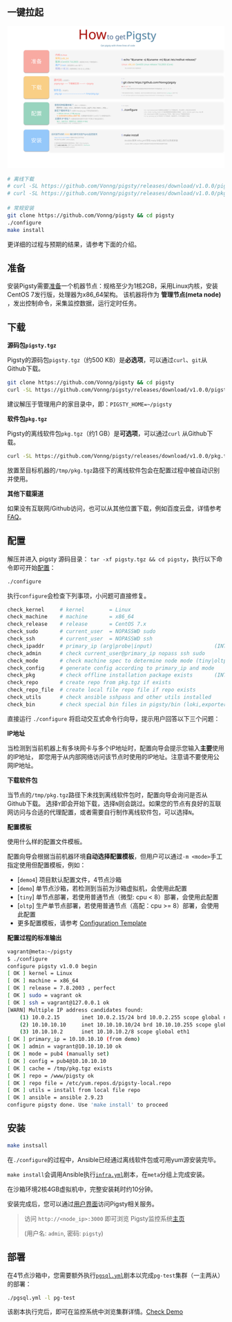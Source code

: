 
## 一键拉起

![](../_media/how-zh.svg)

```bash
# 离线下载
# curl -SL https://github.com/Vonng/pigsty/releases/download/v1.0.0/pigsty.tgz -o ~/pigsty.tgz  
# curl -SL https://github.com/Vonng/pigsty/releases/download/v1.0.0/pkg.tgz    -o /tmp/pkg.tgz

# 常规安装
git clone https://github.com/Vonng/pigsty && cd pigsty
./configure
make install
```

更详细的过程与预期的结果，请参考下面的介绍。


## 准备

安装Pigsty需要[准备](t-prepare)一个机器节点：规格至少为1核2GB，采用Linux内核，安装CentOS 7发行版，处理器为x86_64架构。
该机器将作为 **管理节点(meta node)** ，发出控制命令，采集监控数据，运行定时任务。

## 下载

**源码包`pigsty.tgz`**

Pigsty的源码包`pigsty.tgz`（约500 KB）是**必选项**，可以通过`curl`、`git`从Github下载。

```bash
git clone https://github.com/Vonng/pigsty && cd pigsty
curl -SL https://github.com/Vonng/pigsty/releases/download/v1.0.0/pigsty.tgz -o ~/pigsty.tgz
```

建议解压于管理用户的家目录中，即：`PIGSTY_HOME=~/pigsty`

**软件包`pkg.tgz`**

Pigsty的离线软件包`pkg.tgz`（约1 GB）是**可选项**，可以通过`curl` 从Github下载。

```bash
curl -SL https://github.com/Vonng/pigsty/releases/download/v1.0.0/pkg.tgz    -o /tmp/pkg.tgz
```

放置至目标机器的`/tmp/pkg.tgz`路径下的离线软件包会在配置过程中被自动识别并使用。


**其他下载渠道**

如果没有互联网/Github访问，也可以从其他位置下载，例如百度云盘，详情参考[FAQ](s-faq.md)。



## 配置

解压并进入 pigsty 源码目录： `tar -xf pigsty.tgz && cd pigsty`，执行以下命令即可开始[配置](v-config)：

```bash
./configure
```

执行`configure`会检查下列事项，小问题可直接修复。

```bash
check_kernel     # kernel        = Linux
check_machine    # machine       = x86_64
check_release    # release       = CentOS 7.x
check_sudo       # current_user  = NOPASSWD sudo
check_ssh        # current_user  = NOPASSWD ssh
check_ipaddr     # primary_ip (arg|probe|input)                    (INTERACTIVE: ask for ip)
check_admin      # check current_user@primary_ip nopass ssh sudo
check_mode       # check machine spec to determine node mode (tiny|oltp|olap|crit)
check_config     # generate config according to primary_ip and mode
check_pkg        # check offline installation package exists       (INTERACTIVE: ask for download)
check_repo       # create repo from pkg.tgz if exists
check_repo_file  # create local file repo file if repo exists
check_utils      # check ansible sshpass and other utils installed
check_bin        # check special bin files in pigsty/bin (loki,exporter) (require utils installed)
```

直接运行 `./configure` 将启动交互式命令行向导，提示用户回答以下三个问题：


**IP地址**

当检测到当前机器上有多块网卡与多个IP地址时，配置向导会提示您输入**主要**使用的IP地址，
即您用于从内部网络访问该节点时使用的IP地址。注意请不要使用公网IP地址。

**下载软件包**

当节点的`/tmp/pkg.tgz`路径下未找到离线软件包时，配置向导会询问是否从Github下载。 
选择`Y`即会开始下载，选择`N`则会跳过。如果您的节点有良好的互联网访问与合适的代理配置，或者需要自行制作离线软件包，可以选择`N`。

**配置模板**

使用什么样的配置文件模板。

配置向导会根据当前机器环境**自动选择配置模板**，但用户可以通过`-m <mode>`手工指定使用但配置模板，例如：

* [`demo4`]  项目默认配置文件，4节点沙箱
* [`demo`]   单节点沙箱，若检测到当前为沙箱虚拟机，会使用此配置
* [`tiny`]   单节点部署，若使用普通节点（微型: cpu < 8）部署，会使用此配置
* [`oltp`]   生产单节点部署，若使用普通节点（高配：cpu >= 8）部署，会使用此配置
* 更多配置模板，请参考 [Configuration Template](https://github.com/Vonng/pigsty/tree/master/files/conf)

**配置过程的标准输出**

```bash
vagrant@meta:~/pigsty 
$ ./configure
configure pigsty v1.0.0 begin
[ OK ] kernel = Linux
[ OK ] machine = x86_64
[ OK ] release = 7.8.2003 , perfect
[ OK ] sudo = vagrant ok
[ OK ] ssh = vagrant@127.0.0.1 ok
[WARN] Multiple IP address candidates found:
    (1) 10.0.2.15	    inet 10.0.2.15/24 brd 10.0.2.255 scope global noprefixroute dynamic eth0
    (2) 10.10.10.10	    inet 10.10.10.10/24 brd 10.10.10.255 scope global noprefixroute eth1
    (3) 10.10.10.2	    inet 10.10.10.2/8 scope global eth1
[ OK ] primary_ip = 10.10.10.10 (from demo)
[ OK ] admin = vagrant@10.10.10.10 ok
[ OK ] mode = pub4 (manually set)
[ OK ] config = pub4@10.10.10.10
[ OK ] cache = /tmp/pkg.tgz exists
[ OK ] repo = /www/pigsty ok
[ OK ] repo file = /etc/yum.repos.d/pigsty-local.repo
[ OK ] utils = install from local file repo
[ OK ] ansible = ansible 2.9.23
configure pigsty done. Use 'make install' to proceed
```



## 安装

```bash
make instsall
```

在`./configure`的过程中，Ansible已经通过离线软件包或可用yum源安装完毕。

`make install`会调用Ansible执行[`infra.yml`](p-infra)剧本，在`meta`分组上完成安装。

在沙箱环境2核4GB虚拟机中，完整安装耗时约10分钟。

安装完成后，您可以通过[用户界面](s-interface.md)访问Pigsty相关服务。


> 访问 `http://<node_ip>:3000` 即可浏览 Pigsty监控系统[主页](http://g.pigsty.cc/d/home)
> 
> (用户名: `admin`, 密码: `pigsty`)


## 部署

在4节点沙箱中，您需要额外执行[`pgsql.yml`](p-pgsql)剧本以完成`pg-test`集群（一主两从）的部署：

```bash
./pgsql.yml -l pg-test
```

该剧本执行完后，即可在监控系统中浏览集群详情。[Check Demo](http://demo.pigsty.cc/d/pgsql-cluster/pgsql-cluster?var-cls=pg-test)
